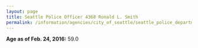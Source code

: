 ```yaml
---
layout: page
title: Seattle Police Officer 4368 Ronald L. Smith
permalink: /information/agencies/city_of_seattle/seattle_police_department/copbook/4368/
---
```


**Age as of Feb. 24, 2016:** 59.0
